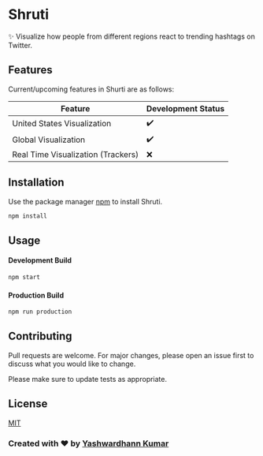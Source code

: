 # Shruti 

:sparkles: Visualize how people from different regions react to trending hashtags on Twitter. 

## Features

Current/upcoming features in Shurti are as follows: 

|    Feature            |Development Status|
|----------------|-------------------------------|
|United States Visualization|:heavy_check_mark:            |
|Global Visualization         |:heavy_check_mark:             |
|Real Time Visualization (Trackers)|:x:|


## Installation

Use the package manager [npm](https://www.npmjs.com/get-npm) to install Shruti.

```bash
npm install
```

## Usage 

#### Development Build

```bash
npm start 
```
#### Production Build

```bash
npm run production 
```

## Contributing
Pull requests are welcome. For major changes, please open an issue first to discuss what you would like to change.

Please make sure to update tests as appropriate.

## License
[MIT](https://choosealicense.com/licenses/mit/)

### Created with :heart: by [Yashwardhann Kumar](https://www.facebook.com/yashwardhann.100)
